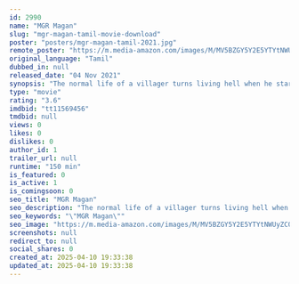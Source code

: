 ```yaml
---
id: 2990
name: "MGR Magan"
slug: "mgr-magan-tamil-movie-download"
poster: "posters/mgr-magan-tamil-2021.jpg"
remote_poster: "https://m.media-amazon.com/images/M/MV5BZGY5Y2E5YTYtNWUyZC00MzQxLWE0MDUtM2FiYjJhYjg0Zjg5XkEyXkFqcGc@._V1_SX300.jpg"
original_language: "Tamil"
dubbed_in: null
released_date: "04 Nov 2021"
synopsis: "The normal life of a villager turns living hell when he starts to realize that his family keeps boundaries to its members and also discovers that his village is in danger by a man who tries to destroy a mountain in the village."
type: "movie"
rating: "3.6"
imdbid: "tt11569456"
tmdbid: null
views: 0
likes: 0
dislikes: 0
author_id: 1
trailer_url: null
runtime: "150 min"
is_featured: 0
is_active: 1
is_comingsoon: 0
seo_title: "MGR Magan"
seo_description: "The normal life of a villager turns living hell when he starts to realize that his family keeps boundaries to its members and also discovers that his village is in danger by a man who tries to destroy a mountain in the village."
seo_keywords: "\"MGR Magan\""
seo_image: "https://m.media-amazon.com/images/M/MV5BZGY5Y2E5YTYtNWUyZC00MzQxLWE0MDUtM2FiYjJhYjg0Zjg5XkEyXkFqcGc@._V1_SX300.jpg"
screenshots: null
redirect_to: null
social_shares: 0
created_at: 2025-04-10 19:33:38
updated_at: 2025-04-10 19:33:38
---
```


